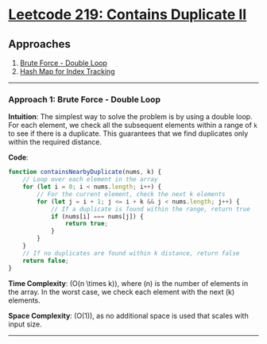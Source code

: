 # [Leetcode 219: Contains Duplicate II](https://leetcode.com/problems/contains-duplicate-ii/)

## Approaches

1. [Brute Force - Double Loop](#brute-force)
2. [Hash Map for Index Tracking](#hash-map)

---

### Approach 1: Brute Force - Double Loop

**Intuition**: 
The simplest way to solve the problem is by using a double loop. For each element, we check all the subsequent elements within a range of `k` to see if there is a duplicate. This guarantees that we find duplicates only within the required distance. 

**Code**:
```javascript
function containsNearbyDuplicate(nums, k) {
    // Loop over each element in the array
    for (let i = 0; i < nums.length; i++) {
        // For the current element, check the next k elements
        for (let j = i + 1; j <= i + k && j < nums.length; j++) {
            // If a duplicate is found within the range, return true
            if (nums[i] === nums[j]) {
                return true;
            }
        }
    }
    // If no duplicates are found within k distance, return false
    return false;
}
```

**Time Complexity**: \(O(n \times k)\), where \(n\) is the number of elements in the array. In the worst case, we check each element with the next \(k\) elements.

**Space Complexity**: \(O(1)\), as no additional space is used that scales with input size.

---

### Approach 2: Hash Map for Index Tracking

**Intuition**:
The brute force solution can be optimized by using a hash map to track the indices of elements. The key idea is to store the last seen index of each element and continuously check the difference between the current index and the stored index. If the difference is less than or equal to \(k\), a duplicate within the required distance is found.

**Code**:
```javascript
function containsNearbyDuplicate(nums, k) {
    // Create a hash map to store the last index of each number
    const indexMap = new Map();
    
    // Loop over each element in the array
    for (let i = 0; i < nums.length; i++) {
        // If the current number was seen before
        if (indexMap.has(nums[i])) {
            // Calculate the difference between current and last seen index
            const prevIndex = indexMap.get(nums[i]);
            if (i - prevIndex <= k) {
                // If the difference is within k, return true
                return true;
            }
        }
        
        // Store the current index of the element in the map
        indexMap.set(nums[i], i);
    }
    
    // If no duplicates are found within k distance, return false
    return false;
}
```

**Time Complexity**: \(O(n)\), as we only loop through the array once. Lookup and insert operations in a hash map are average \(O(1)\).

**Space Complexity**: \(O(n)\), where \(n\) is the number of elements in the array. In the worst case, we may store every element in the hash map.


